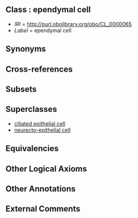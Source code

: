 
## Class : ependymal cell

 * *IRI* = http://purl.obolibrary.org/obo/CL_0000065
 * *Label* = ependymal cell

## Synonyms


## Cross-references


## Subsets


## Superclasses

 * [ciliated epithelial cell](../../CL/67/CL_0000067.md)
 * [neurecto-epithelial cell](../../CL/10/CL_0000710.md)

## Equivalencies


## Other Logical Axioms


## Other Annotations


## External Comments

